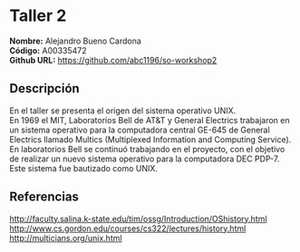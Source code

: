 # Taller 2

**Nombre:** Alejandro Bueno Cardona  
**Código:** A00335472  
**Github URL:** https://github.com/abc1196/so-workshop2

## Descripción

En el taller se presenta el origen del sistema operativo UNIX.  
En 1969 el MIT, Laboratorios Bell de AT&T y General Electrics trabajaron en un sistema operativo para la computadora central GE-645 de General Electrics llamado Multics (Multiplexed Information and Computing Service). En laboratorios Bell se continuó trabajando en el proyecto, con el objetivo de realizar un nuevo sistema operativo para la computadora DEC PDP-7. Este sistema fue bautizado como UNIX.

## Referencias

http://faculty.salina.k-state.edu/tim/ossg/Introduction/OShistory.html  
http://www.cs.gordon.edu/courses/cs322/lectures/history.html  
http://multicians.org/unix.html
